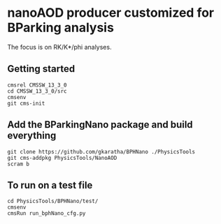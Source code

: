 # nanoAOD producer customized for BParking analysis 

The focus is on RK/K*/phi analyses.

## Getting started

```shell
cmsrel CMSSW_13_3_0
cd CMSSW_13_3_0/src
cmsenv
git cms-init
```


## Add the BParkingNano package and build everything

```shell
git clone https://github.com/gkaratha/BPHNano ./PhysicsTools
git cms-addpkg PhysicsTools/NanoAOD
scram b
```

## To run on a test file

```shell
cd PhysicsTools/BPHNano/test/
cmsenv 
cmsRun run_bphNano_cfg.py
```

